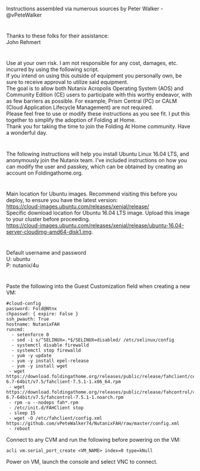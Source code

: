 Instructions assembled via numerous sources by Peter Walker - @vPeteWalker
#
Thanks to these folks for their assistance:  
John Rehmert
#
Use at your own risk. I am not responsible for any cost, damages, etc. incurred by using the following script.  
If you intend on using this outside of equipment you personally own, be sure to receive approval to utilize said equipment.  
The goal is to allow both Nutanix Acropolis Operating System (AOS) and Community Edition (CE) users to participate with this worthy endeavor, with as few barriers as possible. For example, Prism Central (PC) or CALM (Cloud Application Lifecycle Management) are not required.  
Please feel free to use or modify these instructions as you see fit. I put this together to simplify the adoption of Folding at Home.  
Thank you for taking the time to join the Folding At Home community.  Have a wonderful day.
#
The following instructions will help you install Ubuntu Linux 16.04 LTS, and anonymously join the Nutanix team.  I've included instructions on how you can modify the user and passkey, which can be obtained by creating an account on Foldingathome.org.
#
Main location for Ubuntu images. Recommend visiting this before you deploy, to ensure you have the latest version:  
https://cloud-images.ubuntu.com/releases/xenial/release/  
Specific download location for Ubuntu 16.04 LTS image. Upload this image to your cluster before proceeding.  
https://cloud-images.ubuntu.com/releases/xenial/release/ubuntu-16.04-server-cloudimg-amd64-disk1.img.  
#
Default username and password  
U: ubuntu  
P: nutanix/4u  
#
Paste the following into the Guest Customization field when creating a new VM:  
```  
#cloud-config  
password: Fold@Ntnx  
chpasswd: { expire: False }  
ssh_pwauth: True  
hostname: NutanixFAH  
runcmd:  
  - setenforce 0  
  - sed -i s/^SELINUX=.*$/SELINUX=disabled/ /etc/selinux/config  
  - systemctl disable firewalld  
  - systemctl stop firewalld  
  - yum -y update  
  - yum -y install epel-release  
  - yum -y install wget  
 - wget https://download.foldingathome.org/releases/public/release/fahclient/centos-6.7-64bit/v7.5/fahclient-7.5.1-1.x86_64.rpm  
 - wget https://download.foldingathome.org/releases/public/release/fahcontrol/centos-6.7-64bit/v7.5/fahcontrol-7.5.1-1.noarch.rpm  
 - rpm -u --nodeps fah*.rpm  
 - /etc/init.d/FAHClient stop  
 - sleep 15  
 - wget -O /etc/fahclient/config.xml https://github.com/vPeteWalker74/NutanixFAH/raw/master/config.xml  
 - reboot  
```  
Connect to any CVM and run the following before powering on the VM:  
```
acli vm.serial_port_create <VM_NAME> index=0 type=kNull
```
Power on VM, launch the console and select VNC to connect.
